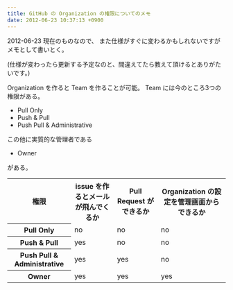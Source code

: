 ```yaml
---
title: GitHub の Organization の権限についてのメモ
date: 2012-06-23 10:37:13 +0900
---
```


2012-06-23 現在のものなので、
また仕様がすぐに変わるかもしれないですがメモとして書いとく。

(仕様が変わったら更新する予定なのと、間違えてたら教えて頂けるとありがたいです。)

Organization を作ると Team を作ることが可能。
Team には今のところ3つの権限がある。

* Pull Only
* Push & Pull
* Push Pull & Administrative

この他に実質的な管理者である

* Owner

がある。

<table>
  <tr>
    <th>権限</th>
    <th>issue を作るとメールが飛んでくるか</th>
    <th>Pull Request ができるか</th>
    <th>Organization の設定を管理画面からできるか</th>
  </tr>
  <tr>
    <th>Pull Only</th>
    <td>no</td>
    <td>no</td>
    <td>no</td>
  </tr>
  <tr>
    <th>Push & Pull</th>
    <td>yes</td>
    <td>no</td>
    <td>no</td>
  </tr>
  <tr>
    <th>Push Pull & Administrative</th>
    <td>yes</td>
    <td>yes</td>
    <td>no</td>
  </tr>
  <tr>
    <th>Owner</th>
    <td>yes</td>
    <td>yes</td>
    <td>yes</td>
  </tr>
</table>
